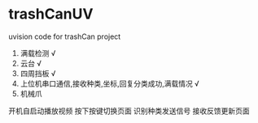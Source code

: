 # trashCanUV
uvision code for trashCan project
1. 满载检测    √
2. 云台        √
3. 四周挡板    √ 
4. 上位机串口通信,接收种类,坐标,回复分类成功,满载情况     √
5. 机械爪


开机自启动播放视频
按下按键切换页面
识别种类发送信号
接收反馈更新页面
